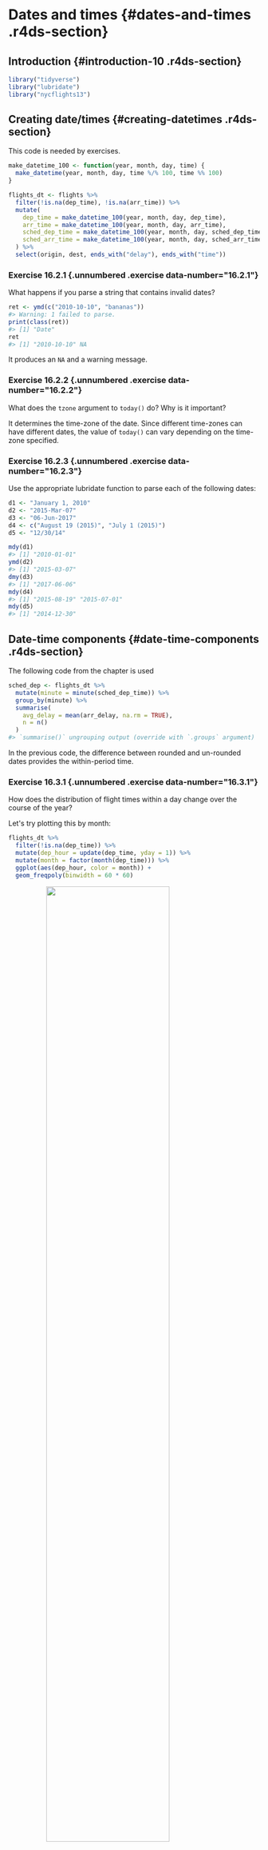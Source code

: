 # Dates and times {#dates-and-times .r4ds-section}

## Introduction {#introduction-10 .r4ds-section}


```r
library("tidyverse")
library("lubridate")
library("nycflights13")
```

## Creating date/times {#creating-datetimes .r4ds-section}

This code is needed by exercises.

```r
make_datetime_100 <- function(year, month, day, time) {
  make_datetime(year, month, day, time %/% 100, time %% 100)
}

flights_dt <- flights %>%
  filter(!is.na(dep_time), !is.na(arr_time)) %>%
  mutate(
    dep_time = make_datetime_100(year, month, day, dep_time),
    arr_time = make_datetime_100(year, month, day, arr_time),
    sched_dep_time = make_datetime_100(year, month, day, sched_dep_time),
    sched_arr_time = make_datetime_100(year, month, day, sched_arr_time)
  ) %>%
  select(origin, dest, ends_with("delay"), ends_with("time"))
```

### Exercise 16.2.1 {.unnumbered .exercise data-number="16.2.1"}

<div class="question">

What happens if you parse a string that
contains invalid dates?

</div>

<div class="answer">


```r
ret <- ymd(c("2010-10-10", "bananas"))
#> Warning: 1 failed to parse.
print(class(ret))
#> [1] "Date"
ret
#> [1] "2010-10-10" NA
```

It produces an `NA` and a warning message.

</div>

### Exercise 16.2.2 {.unnumbered .exercise data-number="16.2.2"}

<div class="question">

What does the `tzone` argument to `today()` do? 
Why is it important?

</div>

<div class="answer">

It determines the time-zone of the date. 
Since different time-zones can have different dates, the value of `today()` can vary depending on the time-zone specified.

</div>

### Exercise 16.2.3 {.unnumbered .exercise data-number="16.2.3"}

<div class="question">

Use the appropriate lubridate function to parse each of the following dates:


```r
d1 <- "January 1, 2010"
d2 <- "2015-Mar-07"
d3 <- "06-Jun-2017"
d4 <- c("August 19 (2015)", "July 1 (2015)")
d5 <- "12/30/14"
```

</div>

<div class="answer">


```r
mdy(d1)
#> [1] "2010-01-01"
ymd(d2)
#> [1] "2015-03-07"
dmy(d3)
#> [1] "2017-06-06"
mdy(d4)
#> [1] "2015-08-19" "2015-07-01"
mdy(d5)
#> [1] "2014-12-30"
```

</div>

## Date-time components {#date-time-components .r4ds-section}

The following code from the chapter is used


```r
sched_dep <- flights_dt %>%
  mutate(minute = minute(sched_dep_time)) %>%
  group_by(minute) %>%
  summarise(
    avg_delay = mean(arr_delay, na.rm = TRUE),
    n = n()
  )
#> `summarise()` ungrouping output (override with `.groups` argument)
```
In the previous code, the difference between rounded and un-rounded dates provides the within-period time.

### Exercise 16.3.1 {.unnumbered .exercise data-number="16.3.1"}

<div class="question">

How does the distribution of flight times
within a day change over the course of the year?

</div>

<div class="answer">

Let's try plotting this by month:

```r
flights_dt %>%
  filter(!is.na(dep_time)) %>%
  mutate(dep_hour = update(dep_time, yday = 1)) %>%
  mutate(month = factor(month(dep_time))) %>%
  ggplot(aes(dep_hour, color = month)) +
  geom_freqpoly(binwidth = 60 * 60)
```

<img src="datetimes_files/figure-html/unnamed-chunk-7-1.png" width="70%" style="display: block; margin: auto;" />

This will look better if everything is normalized within groups. The reason
that February is lower is that there are fewer days and thus fewer flights.

```r
flights_dt %>%
  filter(!is.na(dep_time)) %>%
  mutate(dep_hour = update(dep_time, yday = 1)) %>%
  mutate(month = factor(month(dep_time))) %>%
  ggplot(aes(dep_hour, color = month)) +
  geom_freqpoly(aes(y = ..density..), binwidth = 60 * 60)
```

<img src="datetimes_files/figure-html/unnamed-chunk-8-1.png" width="70%" style="display: block; margin: auto;" />

At least to me there doesn't appear to much difference in within-day distribution over the year, but I maybe thinking about it incorrectly.

</div>

### Exercise 16.3.2 {.unnumbered .exercise data-number="16.3.2"}

<div class="question">

Compare `dep_time`, `sched_dep_time` and `dep_delay`. Are they consistent? Explain your findings.

</div>

<div class="answer">

If they are consistent, then `dep_time = sched_dep_time + dep_delay`.


```r
flights_dt %>%
  mutate(dep_time_ = sched_dep_time + dep_delay * 60) %>%
  filter(dep_time_ != dep_time) %>%
  select(dep_time_, dep_time, sched_dep_time, dep_delay)
#> # A tibble: 1,205 x 4
#>   dep_time_           dep_time            sched_dep_time      dep_delay
#>   <dttm>              <dttm>              <dttm>                  <dbl>
#> 1 2013-01-02 08:48:00 2013-01-01 08:48:00 2013-01-01 18:35:00       853
#> 2 2013-01-03 00:42:00 2013-01-02 00:42:00 2013-01-02 23:59:00        43
#> 3 2013-01-03 01:26:00 2013-01-02 01:26:00 2013-01-02 22:50:00       156
#> 4 2013-01-04 00:32:00 2013-01-03 00:32:00 2013-01-03 23:59:00        33
#> 5 2013-01-04 00:50:00 2013-01-03 00:50:00 2013-01-03 21:45:00       185
#> 6 2013-01-04 02:35:00 2013-01-03 02:35:00 2013-01-03 23:59:00       156
#> # … with 1,199 more rows
```

There exist discrepancies. It looks like there are mistakes in the dates. These
are flights in which the actual departure time is on the *next* day relative to
the scheduled departure time. We forgot to account for this when creating the
date-times using `make_datetime_100()` function in [16.2.2 From individual components](https://r4ds.had.co.nz/dates-and-times.html#from-individual-components). The code would have had to check if the departure time is less than
the scheduled departure time plus departure delay (in minutes). Alternatively, simply adding the departure delay to the scheduled departure time is a more robust way to construct the departure time because it will automatically account for crossing into the next day.

</div>

### Exercise 16.3.3 {.unnumbered .exercise data-number="16.3.3"}

<div class="question">

Compare `air_time` with the duration between the departure and arrival. 
Explain your findings.

</div>

<div class="answer">


```r
flights_dt %>%
  mutate(
    flight_duration = as.numeric(arr_time - dep_time),
    air_time_mins = air_time,
    diff = flight_duration - air_time_mins
  ) %>%
  select(origin, dest, flight_duration, air_time_mins, diff)
#> # A tibble: 328,063 x 5
#>   origin dest  flight_duration air_time_mins  diff
#>   <chr>  <chr>           <dbl>         <dbl> <dbl>
#> 1 EWR    IAH               193           227   -34
#> 2 LGA    IAH               197           227   -30
#> 3 JFK    MIA               221           160    61
#> 4 JFK    BQN               260           183    77
#> 5 LGA    ATL               138           116    22
#> 6 EWR    ORD               106           150   -44
#> # … with 328,057 more rows
```

</div>

### Exercise 16.3.4 {.unnumbered .exercise data-number="16.3.4"}

<div class="question">

How does the average delay time change over the course of a day? Should you use `dep_time` or `sched_dep_time`? Why?

</div>

<div class="answer">

Use `sched_dep_time` because that is the relevant metric for someone scheduling a flight. Also, using `dep_time` will always bias delays to later in the day since delays will push flights later.


```r
flights_dt %>%
  mutate(sched_dep_hour = hour(sched_dep_time)) %>%
  group_by(sched_dep_hour) %>%
  summarise(dep_delay = mean(dep_delay)) %>%
  ggplot(aes(y = dep_delay, x = sched_dep_hour)) +
  geom_point() +
  geom_smooth()
#> `summarise()` ungrouping output (override with `.groups` argument)
#> `geom_smooth()` using method = 'loess' and formula 'y ~ x'
```

<img src="datetimes_files/figure-html/unnamed-chunk-11-1.png" width="70%" style="display: block; margin: auto;" />

</div>

### Exercise 16.3.5 {.unnumbered .exercise data-number="16.3.5"}

<div class="question">

On what day of the week should you leave if you want to minimize the chance of a delay?

</div>

<div class="answer">

Saturday has the lowest average departure delay time and the lowest average arrival delay time.


```r
flights_dt %>%
  mutate(dow = wday(sched_dep_time)) %>%
  group_by(dow) %>%
  summarise(
    dep_delay = mean(dep_delay),
    arr_delay = mean(arr_delay, na.rm = TRUE)
  ) %>%
  print(n = Inf)
#> `summarise()` ungrouping output (override with `.groups` argument)
#> # A tibble: 7 x 3
#>     dow dep_delay arr_delay
#>   <dbl>     <dbl>     <dbl>
#> 1     1     11.5       4.82
#> 2     2     14.7       9.65
#> 3     3     10.6       5.39
#> 4     4     11.7       7.05
#> 5     5     16.1      11.7 
#> 6     6     14.7       9.07
#> 7     7      7.62     -1.45
```


```r
flights_dt %>%
  mutate(wday = wday(dep_time, label = TRUE)) %>% 
  group_by(wday) %>% 
  summarize(ave_dep_delay = mean(dep_delay, na.rm = TRUE)) %>% 
  ggplot(aes(x = wday, y = ave_dep_delay)) + 
  geom_bar(stat = "identity")
#> `summarise()` ungrouping output (override with `.groups` argument)
```

<img src="datetimes_files/figure-html/16.3.5.fig1-1.png" width="70%" style="display: block; margin: auto;" />


```r
flights_dt %>% 
  mutate(wday = wday(dep_time, label = TRUE)) %>% 
  group_by(wday) %>% 
  summarize(ave_arr_delay = mean(arr_delay, na.rm = TRUE)) %>% 
  ggplot(aes(x = wday, y = ave_arr_delay)) + 
  geom_bar(stat = "identity")
#> `summarise()` ungrouping output (override with `.groups` argument)
```

<img src="datetimes_files/figure-html/16.3.5.fig2-1.png" width="70%" style="display: block; margin: auto;" />

</div>

### Exercise 16.3.6 {.unnumbered .exercise data-number="16.3.6"}

<div class="question">

What makes the distribution of `diamonds$carat` and `flights$sched_dep_time` similar?

</div>

<div class="answer">


```r
ggplot(diamonds, aes(x = carat)) +
  geom_density()
```

<img src="datetimes_files/figure-html/unnamed-chunk-12-1.png" width="70%" style="display: block; margin: auto;" />

In both `carat` and `sched_dep_time` there are abnormally large numbers of values are at nice "human" numbers. In `sched_dep_time` it is at 00 and 30 minutes. In carats, it is at 0, 1/3, 1/2, 2/3,


```r
ggplot(diamonds, aes(x = carat %% 1 * 100)) +
  geom_histogram(binwidth = 1)
```

<img src="datetimes_files/figure-html/unnamed-chunk-13-1.png" width="70%" style="display: block; margin: auto;" />

In scheduled departure times it is 00 and 30 minutes, and minutes
ending in 0 and 5.


```r
ggplot(flights_dt, aes(x = minute(sched_dep_time))) +
  geom_histogram(binwidth = 1)
```

<img src="datetimes_files/figure-html/unnamed-chunk-14-1.png" width="70%" style="display: block; margin: auto;" />

</div>

### Exercise 16.3.7 {.unnumbered .exercise data-number="16.3.7"}

<div class="question">

Confirm my hypothesis that the early departures of flights in minutes 20-30 and 50-60 are caused by scheduled flights that leave early. 
Hint: create a binary variable that tells you whether or not a flight was delayed.

</div>

<div class="answer">

First, I create a binary variable `early` that is equal to 1 if a flight leaves early, and 0 if it does not.
Then, I group flights by the minute of departure.
This shows that the proportion of flights that are early departures is highest between minutes 20--30 and 50--60.

```r
flights_dt %>% 
  mutate(minute = minute(dep_time),
         early = dep_delay < 0) %>% 
  group_by(minute) %>% 
  summarise(
    early = mean(early, na.rm = TRUE),
    n = n()) %>% 
  ggplot(aes(minute, early)) +
    geom_line()
#> `summarise()` ungrouping output (override with `.groups` argument)
```

<img src="datetimes_files/figure-html/unnamed-chunk-15-1.png" width="70%" style="display: block; margin: auto;" />

</div>

## Time spans {#time-spans .r4ds-section}

### Exercise 16.4.1 {.unnumbered .exercise data-number="16.4.1"}

<div class="question">

Why is there `months()` but no `dmonths()`?

</div>

<div class="answer">

There is no direct unambiguous value of months in seconds since months have differing numbers of days.

-   31 days: January, March, May, July, August, October
-   30 days: April, June, September, November, December
-   28 or 29 days: February

The month is not a duration of time defined independently of when it occurs, but a special interval between two dates.

</div>

### Exercise 16.4.2 {.unnumbered .exercise data-number="16.4.2"}

<div class="question">

Explain `days(overnight * 1)` to someone who has just started learning R. 
How does it work?

</div>

<div class="answer">

The variable `overnight` is equal to `TRUE` or `FALSE`.
If it is an overnight flight, this becomes 1 day, and if not, then overnight = 0, and no days are added to the date.

</div>

### Exercise 16.4.3 {.unnumbered .exercise data-number="16.4.3"}

<div class="question">

Create a vector of dates giving the first day of every month in 2015. 
Create a vector of dates giving the first day of every month in the current year.

</div>

<div class="answer">

A vector of the first day of the month for every month in 2015:

```r
ymd("2015-01-01") + months(0:11)
#>  [1] "2015-01-01" "2015-02-01" "2015-03-01" "2015-04-01" "2015-05-01"
#>  [6] "2015-06-01" "2015-07-01" "2015-08-01" "2015-09-01" "2015-10-01"
#> [11] "2015-11-01" "2015-12-01"
```

To get the vector of the first day of the month for *this* year, we first need to figure out what this year is, and get January 1st of it.
I can do that by taking `today()` and truncating it to the year using `floor_date()`:

```r
floor_date(today(), unit = "year") + months(0:11)
#>  [1] "2020-01-01" "2020-02-01" "2020-03-01" "2020-04-01" "2020-05-01"
#>  [6] "2020-06-01" "2020-07-01" "2020-08-01" "2020-09-01" "2020-10-01"
#> [11] "2020-11-01" "2020-12-01"
```

</div>

### Exercise 16.4.4 {.unnumbered .exercise data-number="16.4.4"}

<div class="question">

Write a function that given your birthday (as a date), returns how old you are in years.

</div>

<div class="answer">


```r
age <- function(bday) {
  (bday %--% today()) %/% years(1)
}
age(ymd("1990-10-12"))
#> [1] 29
```

</div>

### Exercise 16.4.5 {.unnumbered .exercise data-number="16.4.5"}

<div class="question">

Why can’t `(today() %--% (today() + years(1)) / months(1)` work?

</div>

<div class="answer">

The code in the question is missing a parentheses.
So, I will assume that that the correct code is,

```r
(today() %--% (today() + years(1))) / months(1)
#> [1] 12
```

While this code will not display a warning or message, it does not work exactly as
expected. The problem is discussed in the [Intervals](https://r4ds.had.co.nz/dates-and-times.html#intervals) section.

The numerator of the expression, `(today() %--% (today() + years(1))`, is an *interval*, which includes both a duration of time and a starting point. The interval has an exact number of seconds.
The denominator of the expression, `months(1)`, is a period, which is meaningful to humans but not defined in terms of an exact number of seconds.
Months can be 28, 29, 30, or 31 days, so it is not clear what `months(1)` divide by?
The code does not produce a warning message, but it will not always produce the correct result.

To find the number of months within an interval use `%/%` instead of `/`,

```r
(today() %--% (today() + years(1))) %/% months(1)
#> [1] 12
```

Alternatively, we could define a "month" as 30 days, and run

```r
(today() %--% (today() + years(1))) / days(30)
#> [1] 12.2
```

This approach will not work with `today() + years(1)`, which is not defined for February 29th on leap years:

```r
as.Date("2016-02-29") + years(1)
#> [1] NA
```

</div>

## Time zones {#time-zones .r4ds-section}

<!--html_preserve--><div class="alert alert-warning hints-alert">
<div class="hints-icon">
<i class="fa fa-exclamation-circle"></i>
</div>
<div class="hints-container">No exercises</div>
</div><!--/html_preserve-->
